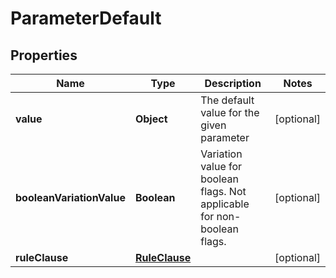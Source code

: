 

# ParameterDefault


## Properties

| Name | Type | Description | Notes |
|------------ | ------------- | ------------- | -------------|
|**value** | **Object** | The default value for the given parameter |  [optional] |
|**booleanVariationValue** | **Boolean** | Variation value for boolean flags. Not applicable for non-boolean flags. |  [optional] |
|**ruleClause** | [**RuleClause**](RuleClause.md) |  |  [optional] |



